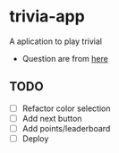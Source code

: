 # trivia-app

A aplication to play trivial

- Question are from <a href="https://opentdb.com/api_config.php" target="blank">here</a>

## TODO

- [ ] Refactor color selection
- [ ] Add next button
- [ ] Add points/leaderboard
- [ ] Deploy
